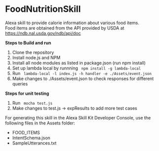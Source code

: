 # FoodNutritionSkill

Alexa skill to provide calorie information about various food items. <br/>
Food items are obtained from the API provided by USDA at https://ndb.nal.usda.gov/ndb/api/doc

<b> Steps to Build and run </b> <br/>
 <ol> 
  <li> Clone the repository </li>
  <li> Install node.js and NPM </li>
  <li> Install all node modules as listed in package.json (run npm install) </li>
 <li> Set up lambda local by runnning <code> npm install -g lambda-local </code> </li>
  <li> Run <code> lambda-local -l index.js -h handler -e ./Assets/event.json </code> </li>
  <li> Make changes to ./Assets/event.json to check responses for different queries </li>
 </ol>
 
 <b> Steps for unit testing </b> <br/>
 <ol> 
  <li> Run <code> mocha test.js </code> </li>
  <li> Make changes to test.js -> expResults to add more test cases </li>
 </ol>
 
For generating this skill in the Alexa Skill Kit Developer Console, use the following files in the Assets folder:
<ul>
  <li> FOOD_ITEMS </li>
  <li> IntentSchema.json </li>
  <li> SampleUtterances.txt </li>
